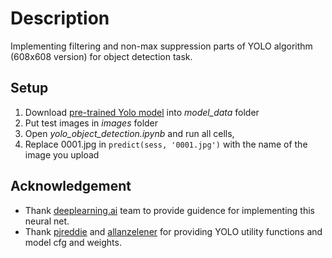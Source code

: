 # Description

Implementing filtering and non-max suppression parts of YOLO algorithm (608x608 version) for object detection task.

## Setup

1. Download [pre-trained Yolo model](https://drive.google.com/file/d/1SX80rS5ZobSDOjpFbZYASpA4i6byVoSp/view?usp=sharing) into *model_data* folder
2. Put test images in *images* folder
3. Open *yolo_object_detection.ipynb* and run all cells, 
4. Replace 0001.jpg in `predict(sess, '0001.jpg')` with the name of the image you upload 

## Acknowledgement

- Thank [deeplearning.ai](https://www.deeplearning.ai/) team to provide guidence for implementing this neural net.
- Thank [pjreddie](https://pjreddie.com/darknet/yolo/) and [allanzelener](https://github.com/allanzelener/YAD2K/pull/154/commits) for providing YOLO utility functions and model cfg and weights.
